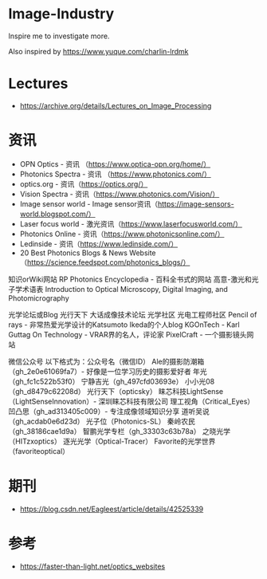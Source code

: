# Image-Industry

Inspire me to investigate more.

Also inspired by https://www.yuque.com/charlin-lrdmk


# Lectures

- https://archive.org/details/Lectures_on_Image_Processing


# 资讯
- OPN Optics - 资讯 （https://www.optica-opn.org/home/）
- Photonics Spectra - 资讯 （https://www.photonics.com/）
- optics.org - 资讯（https://optics.org/）
- Vision Spectra - 资讯（https://www.photonics.com/Vision/）
- Image sensor world - Image sensor资讯（https://image-sensors-world.blogspot.com/）
- Laser focus world - 激光资讯（https://www.laserfocusworld.com/）
- Photonics Online - 资讯（https://www.photonicsonline.com/）
- Ledinside - 资讯（https://www.ledinside.com/）
- 20 Best Photonics Blogs & News Website（https://science.feedspot.com/photonics_blogs/）

知识orWiki网站
RP Photonics Encyclopedia - 百科全书式的网站
高意-激光和光子学术语表
Introduction to Optical Microscopy, Digital Imaging, and Photomicrography

光学论坛或Blog
光行天下
大话成像技术论坛
光学社区
光电工程师社区
Pencil of rays - 非常热爱光学设计的Katsumoto Ikeda的个人blog
KGOnTech - Karl Guttag On Technology - VRAR界的名人，评论家
PixelCraft - 一个摄影镜头网站

微信公众号
以下格式为：公众号名（微信ID）
Ale的摄影防潮箱（gh_2e0e61069fa7）- 好像是一位学习历史的摄影爱好者
年光（gh_fc1c522b53f0）
宁静吉光（gh_497cfd03693e）
小小光08（gh_d8479c62208d）
光行天下（opticsky）
睐芯科技LightSense（LightSenseInnovation）- 深圳睐芯科技有限公司
理工视角（Critical_Eyes）
凹凸思（gh_ad313405c009）- 专注成像领域知识分享
道听吴说（gh_acdab0e6d23d）
光子位（Photonics-SL）
秦岭农民（gh_38186cae1d9a）
智鹏光学专栏（gh_33303c63b78a）
之晓光学（HITzxoptics）
逐光光学（Optical-Tracer）
Favorite的光学世界（favoriteoptical）




# 期刊

- https://blog.csdn.net/Eagleest/article/details/42525339


# 参考
- https://faster-than-light.net/optics_websites

